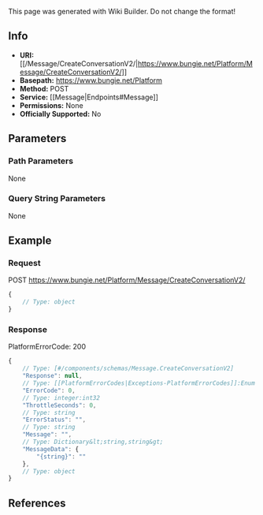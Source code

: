 <span class="wiki-builder">This page was generated with Wiki Builder. Do not change the format!</span>

## Info


* **URI:** [[/Message/CreateConversationV2/|https://www.bungie.net/Platform/Message/CreateConversationV2/]]
* **Basepath:** https://www.bungie.net/Platform
* **Method:** POST
* **Service:** [[Message|Endpoints#Message]]
* **Permissions:** None
* **Officially Supported:** No

## Parameters
### Path Parameters
None

### Query String Parameters
None

## Example
### Request
POST https://www.bungie.net/Platform/Message/CreateConversationV2/
```javascript
{
    // Type: object
}

```

### Response
PlatformErrorCode: 200
```javascript
{
    // Type: [#/components/schemas/Message.CreateConversationV2]
    "Response": null,
    // Type: [[PlatformErrorCodes|Exceptions-PlatformErrorCodes]]:Enum
    "ErrorCode": 0,
    // Type: integer:int32
    "ThrottleSeconds": 0,
    // Type: string
    "ErrorStatus": "",
    // Type: string
    "Message": "",
    // Type: Dictionary&lt;string,string&gt;
    "MessageData": {
        "{string}": ""
    },
    // Type: object
}

```

## References
